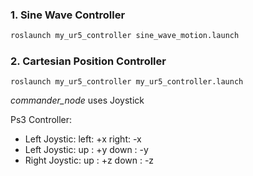 ### 1. Sine Wave Controller

```bash
roslaunch my_ur5_controller sine_wave_motion.launch
```

### 2. Cartesian Position Controller
```
roslaunch my_ur5_controller my_ur5_controller.launch
```

*commander_node* uses Joystick

Ps3 Controller:
* Left Joystic:  left: +x right: -x
* Left Joystic:  up  : +y down : -y
* Right Joystic: up  : +z down : -z